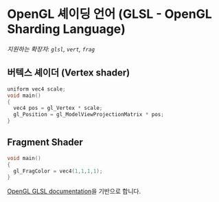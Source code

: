 # OpenGL 셰이딩 언어 (GLSL - OpenGL Sharding Language)

_지원하는 확장자: `glsl`, `vert`, `frag`_

## 버텍스 셰이더 (Vertex shader)

```c
uniform vec4 scale;
void main()
{
  vec4 pos = gl_Vertex * scale;
  gl_Position = gl_ModelViewProjectionMatrix * pos;
}
```

## Fragment Shader

```c
void main()
{
  gl_FragColor = vec4(1,1,1,1);
}
```

[OpenGL GLSL documentation](https://www.opengl.org/sdk/docs/tutorials/TyphoonLabs/Chapter_3.pdf)을 기반으로 합니다.
